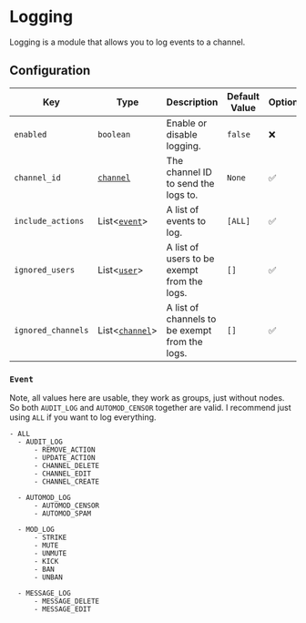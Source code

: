 # Logging

Logging is a module that allows you to log events to a channel.

## Configuration

| Key | Type | Description | Default Value | Optional |
| --- | --- | --- | --- | --- |
| `enabled` | `boolean` | Enable or disable logging. | `false` | ❌ |
| `channel_id` | [`channel`](../../reference/object-types.md#channel) | The channel ID to send the logs to. | `None` | ✅ |
| `include_actions` | List<[`event`](#event)> | A list of events to log. | `[ALL]` | ✅ |
| `ignored_users` | List<[`user`](../../reference/object-types.md#user)> | A list of users to be exempt from the logs. | `[]` | ✅ |
| `ignored_channels` | List<[`channel`](../../reference/object-types.md#channel)> | A list of channels to be exempt from the logs. | `[]` | ✅ |



### `Event`
Note, all values here are usable, they work as groups, just without nodes. So both `AUDIT_LOG` and `AUTOMOD_CENSOR` together are valid.
I recommend just using `ALL` if you want to log everything.

    - ALL
      - AUDIT_LOG
          - REMOVE_ACTION
          - UPDATE_ACTION
          - CHANNEL_DELETE
          - CHANNEL_EDIT
          - CHANNEL_CREATE

      - AUTOMOD_LOG
          - AUTOMOD_CENSOR
          - AUTOMOD_SPAM

      - MOD_LOG
          - STRIKE
          - MUTE
          - UNMUTE
          - KICK
          - BAN
          - UNBAN

      - MESSAGE_LOG
          - MESSAGE_DELETE
          - MESSAGE_EDIT
